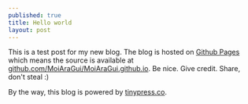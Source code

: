 ```yaml
---
published: true
title: Hello world
layout: post
---
```

This is a test post for my new blog. The blog is hosted on [Github Pages](http://pages.github.com/) which means the source is available at [github.com/MoiAraGui/MoiAraGui.github.io](http://github.com/MoiAraGui/MoiAraGui.github.io). Be nice. Give credit. Share, don't steal :)

By the way, this blog is powered by [tinypress.co](https://tinypress.co).
